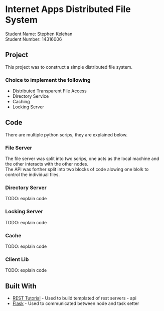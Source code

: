 
# Internet Apps Distributed File System

Student Name: Stephen Kelehan<br />
Student Number: 14316006<br />

## Project

This project was to construct a simple distributed file system. 

### Choice to implement the following
* Distributed Transparent File Access
* Directory Service
* Caching
* Locking Server

## Code

There are multiple python scrips, they are explained below.

### File Server

The file server was split into two scrips, one acts as the local machine and the other interacts with the other nodes.<br />
The API was forther split into two blocks of code alowing one blolk to control the individual files. 

### Directory Server

TODO: explain code

### Locking Server

TODO: explain code

### Cache

TODO: explain code

### Client Lib

TODO: explain code

## Built With

* [REST Tutorial](https://blog.miguelgrinberg.com/post/designing-a-restful-api-using-flask-restful) - Used to build templated of rest servers - api 
* [Flask](https://flask-restful.readthedocs.io/en/latest/) - Used to communicated between node and task setter
